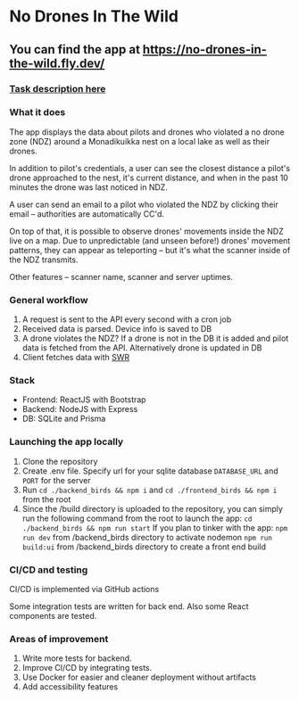 # No Drones In The Wild

## You can find the app at https://no-drones-in-the-wild.fly.dev/

### [Task description here](https://assignments.reaktor.com/birdnest/)

### What it does

The app displays the data about pilots and drones who violated a no drone zone (NDZ) around a Monadikuikka nest on a local lake as well as their drones.

In addition to pilot's credentials, a user can see the closest distance a pilot's drone approached to the nest, it's current distance, and when in the past 10 minutes the drone was last noticed in NDZ.

A user can send an email to a pilot who violated the NDZ by clicking their email – authorities are automatically CC'd.

On top of that, it is possible to observe drones' movements inside the NDZ live on a map. Due to unpredictable (and unseen before!) drones' movement patterns, they can appear as teleporting – but it's what the scanner inside of the NDZ transmits. 

Other features – scanner name, scanner and server uptimes.

### General workflow

1. A request is sent to the API every second with a cron job
2. Received data is parsed. Device info is saved to DB
3. A drone violates the NDZ? If a drone is not in the DB it is added and pilot data is fetched from the API. Alternatively drone is updated in DB
4. Client fetches data with [SWR](https://swr.vercel.app/)

### Stack

- Frontend: ReactJS with Bootstrap
- Backend: NodeJS with Express
- DB: SQLite and Prisma

### Launching the app locally

1. Clone the repository
2. Create .env file. Specify url for your sqlite database `DATABASE_URL` and `PORT` for the server
3. Run `cd ./backend_birds && npm i` and `cd ./frontend_birds && npm i` from the root
4. Since the /build directory is uploaded to the repository, you can simply run the following command from the root to launch the app:
  `cd ./backend_birds && npm run start` 
  If you plan to tinker with the app:
  `npm run dev` from /backend_birds directory to activate nodemon
  `npm run build:ui` from /backend_birds directory to create a front end build

### CI/CD and testing

CI/CD is implemented via GitHub actions

Some integration tests are written for back end. 
Also some React components are tested.

### Areas of improvement
1. Write more tests for backend.
2. Improve CI/CD by integrating tests.
3. Use Docker for easier and cleaner deployment without artifacts
4. Add accessibility features
